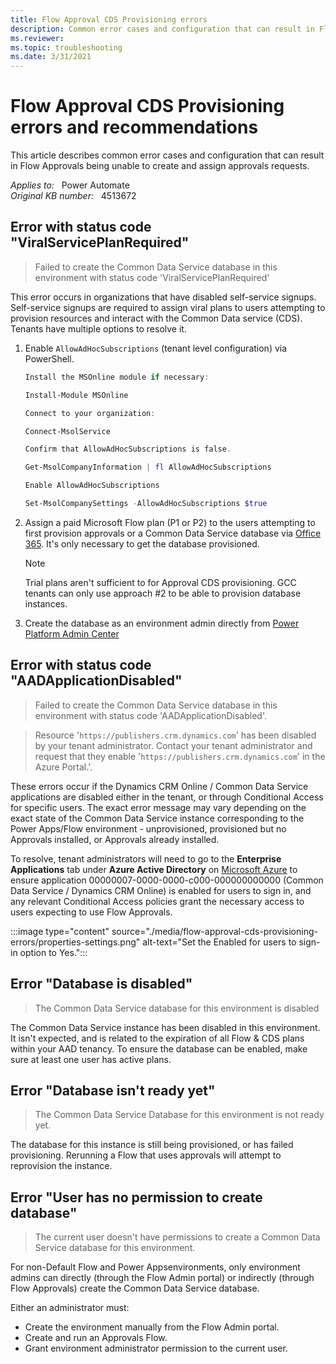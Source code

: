 ```yaml
---
title: Flow Approval CDS Provisioning errors
description: Common error cases and configuration that can result in Flow Approvals being unable to create and assign approvals requests.
ms.reviewer: 
ms.topic: troubleshooting
ms.date: 3/31/2021
---
```

# Flow Approval CDS Provisioning errors and recommendations

This article describes common error cases and configuration that can result in Flow Approvals being unable to create and assign approvals requests.

_Applies to:_ &nbsp; Power Automate  
_Original KB number:_ &nbsp; 4513672

## Error with status code "ViralServicePlanRequired"

> Failed to create the Common Data Service database in this environment with status code 'ViralServicePlanRequired'

This error occurs in organizations that have disabled self-service signups. Self-service signups are required to assign viral plans to users attempting to provision resources and interact with the Common Data service (CDS). Tenants have multiple options to resolve it.

1. Enable `AllowAdHocSubscriptions` (tenant level configuration) via PowerShell.

    ```powershell
    Install the MSOnline module if necessary: 
    
    Install-Module MSOnline 
    
    Connect to your organization: 
    
    Connect-MsolService 
    
    Confirm that AllowAdHocSubscriptions is false. 
    
    Get-MsolCompanyInformation | fl AllowAdHocSubscriptions 
    
    Enable AllowAdHocSubscriptions 
    
    Set-MsolCompanySettings -AllowAdHocSubscriptions $true 
    ```

1. Assign a paid Microsoft Flow plan (P1 or P2) to the users attempting to first provision approvals or a Common Data Service database via [Office 365](https://portal.office.com/). It's only necessary to get the database provisioned.  

    > [!NOTE]
    > Trial plans aren't sufficient to for Approval CDS provisioning. GCC tenants can only use approach #2 to be able to provision database instances.

1. Create the database as an environment admin directly from [Power Platform Admin Center](https://admin.powerplatform.microsoft.com)  

## Error with status code "AADApplicationDisabled"

> Failed to create the Common Data Service database in this environment with status code 'AADApplicationDisabled'.

> Resource '`https://publishers.crm.dynamics.com`' has been disabled by your tenant administrator. Contact your tenant administrator and request that they enable '`https://publishers.crm.dynamics.com`' in the Azure Portal.'.

These errors occur if the Dynamics CRM Online / Common Data Service applications are disabled either in the tenant, or through Conditional Access for specific users. The exact error message may vary depending on the exact state of the Common Data Service instance corresponding to the Power Apps/Flow environment - unprovisioned, provisioned but no Approvals installed, or Approvals already installed.

To resolve, tenant administrators will need to go to the **Enterprise Applications** tab under **Azure Active Directory** on [Microsoft Azure](https://ms.portal.azure.com) to ensure application 00000007-0000-0000-c000-000000000000 (Common Data Service / Dynamics CRM Online) is enabled for users to sign in, and any relevant Conditional Access policies grant the necessary access to users expecting to use Flow Approvals.

:::image type="content" source="./media/flow-approval-cds-provisioning-errors/properties-settings.png" alt-text="Set the Enabled for users to sign-in option to Yes.":::

## Error "Database is disabled"

> The Common Data Service database for this environment is disabled

The Common Data Service instance has been disabled in this environment. It isn't expected, and is related to the expiration of all Flow & CDS plans within your AAD tenancy. To ensure the database can be enabled, make sure at least one user has active plans.

## Error "Database isn't ready yet"

> The Common Data Service Database for this environment is not ready yet.

The database for this instance is still being provisioned, or has failed provisioning. Rerunning a Flow that uses approvals will attempt to reprovision the instance.  

## Error "User has no permission to create database"

> The current user doesn't have permissions to create a Common Data Service database for this environment.

For non-Default Flow and Power Appsenvironments, only environment admins can directly (through the Flow Admin portal) or indirectly (through Flow Approvals) create the Common Data Service database.

Either an administrator must:

- Create the environment manually from the Flow Admin portal.
- Create and run an Approvals Flow.
- Grant environment administrator permission to the current user.
